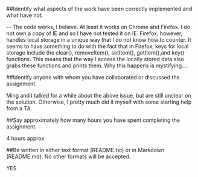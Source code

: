 ##Identify what aspects of the work have been correctly implemented and what have not.

-- The code works, I believe. At least it works on Chrome and Firefox. I do not own a copy of IE and so I have not tested it on IE. Firefox, however, handles local storage in a unique way that I do not know how to counter. It seems to have something to do with the fact that in Firefox, keys for local storage include the clear(), removeItem(), setItem(), getItem(),and key() functions. This means that the way I access the locally stored data also grabs these functions and prints them. Why this happens is mystifying....


##Identify anyone with whom you have collaborated or discussed the assignment.

Ming and I talked for a while about the above issue, but are still unclear on the solution. Otherwise, I pretty much did it myself with some starting help from a TA.


##Say approximately how many hours you have spent completing the assignment.

4 hours approx


##Be written in either text format (README.txt) or in Markdown (README.md). No other formats will be accepted.


YES
